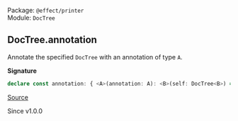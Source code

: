 Package: `@effect/printer`<br />
Module: `DocTree`<br />

## DocTree.annotation

Annotate the specified `DocTree` with an annotation of type `A`.

**Signature**

```ts
declare const annotation: { <A>(annotation: A): <B>(self: DocTree<B>) => DocTree<A | B>; <A, B>(self: DocTree<A>, annotation: B): DocTree<A | B>; }
```

[Source](https://github.com/Effect-TS/effect/tree/main/packages/printer/src/DocTree.ts#L227)

Since v1.0.0